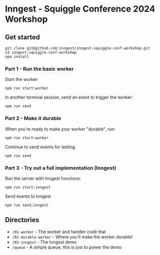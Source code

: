# Inngest - Squiggle Conference 2024 Workshop

## Get started

```
git clone git@github.com:inngest/inngest-squiggle-conf-workshop.git
cd inngest-squiggle-conf-workshop
npm install
```

### Part 1 - Run the basic worker

Start the worker:

```
npm run start:worker
```

In another terminal session, send an event to trigger the worker:

```
npm run send
```

### Part 2 - Make it durable

When you're ready to make your worker "durable", run:

```
npm run start:worker
```

Continue to send events for testing

```
npm run send
```

### Part 3 - Try out a full implementation (Inngest)

Run the server with Inngest functions:

```
npm run start:inngest
```

Send events to Inngest

```
npm run send:inngest
```

## Directories

- `/01-worker` - The worker and handler code that
- `/02-durable-worker` - Where you'll make the worker durable!
- `/03-inngest` - The Inngest demo
- `/queue` - A simple queue, this is just to power the demo
